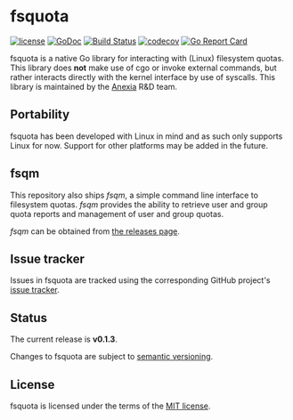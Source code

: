# fsquota

[![license](https://img.shields.io/github/license/mashape/apistatus.svg?maxAge=2592000)](https://github.com/anexia-it/fsquota/blob/master/LICENSE)
[![GoDoc](https://godoc.org/github.com/anexia-it/fsquota?status.svg)](https://godoc.org/github.com/anexia-it/fsquota)
[![Build Status](https://travis-ci.org/anexia-it/fsquota.svg?branch=master)](https://travis-ci.org/anexia-it/fsquota)
[![codecov](https://codecov.io/gh/anexia-it/fsquota/branch/master/graph/badge.svg)](https://codecov.io/gh/anexia-it/fsquota)
[![Go Report Card](https://goreportcard.com/badge/github.com/anexia-it/fsquota)](https://goreportcard.com/report/github.com/anexia-it/fsquota)


fsquota is a native Go library for interacting with (Linux) filesystem quotas.
This library does **not** make use of cgo or invoke external commands, but rather interacts directly with the kernel interface by use of syscalls.
This library is maintained by the [Anexia](https://www.anexia-it.com/) R&D team.

## Portability

fsquota has been developed with Linux in mind and as such only supports Linux for now.
Support for other platforms may be added in the future.

## fsqm

This repository also ships *fsqm*, a simple command line interface to filesystem quotas. *fsqm* provides the ability to retrieve user and group quota reports and management of user and group quotas.

*fsqm* can be obtained from [the releases page](https://github.com/anexia-it/fsquota/releases).

## Issue tracker

Issues in fsquota are tracked using the corresponding GitHub project's [issue tracker](https://github.com/anexia-it/fsquota/issues).

## Status

The current release is **v0.1.3**.


Changes to fsquota are subject to [semantic versioning](http://semver.org/).

## License

fsquota is licensed under the terms of the [MIT license](https://github.com/anexia-it/fsquota/blob/master/LICENSE).
